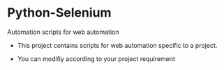 # Python-Selenium 

Automation scripts for web automation

- This project contains scripts for web automation specific to a project.

- You can modifiy according to your project requirement
